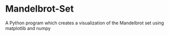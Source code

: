 # Mandelbrot-Set
A Python program which creates a visualization of the Mandelbrot set using matplotlib and numpy
